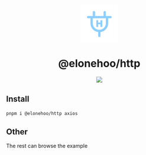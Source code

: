 <div align="center">
  <img src="./public/logo.svg" width="100px" height="100px" />
</div>

<h1 align="center">@elonehoo/http</h1>

<p align="center">
  <a href="https://www.npmjs.com/package/@unboxing/core">
    <img src="https://img.shields.io/npm/v/@unboxing/core?color=81A2BE&label=" />
  </a>
</p>

## Install

```bash
pnpm i @elonehoo/http axios
```

## Other

The rest can browse the example
